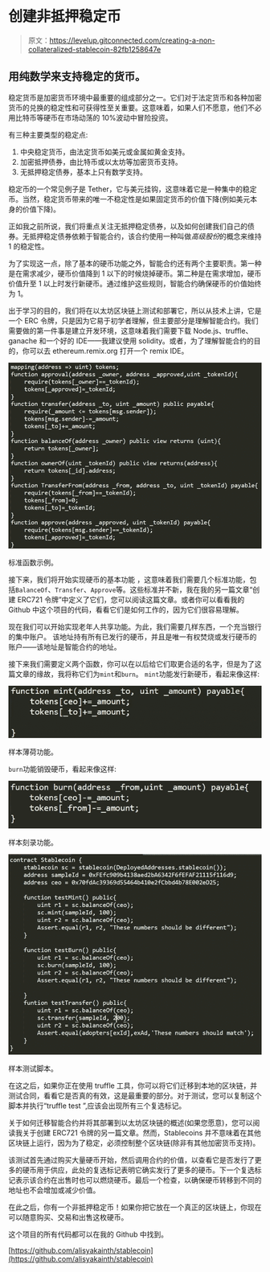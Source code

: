 # 创建非抵押稳定币

> 原文：<https://levelup.gitconnected.com/creating-a-non-collateralized-stablecoin-82fb1258647e>

## 用纯数学来支持稳定的货币。

稳定货币是加密货币环境中最重要的组成部分之一。它们对于法定货币和各种加密货币的兑换的稳定性和可获得性至关重要。这意味着，如果人们不愿意，他们不必用比特币等硬币在市场动荡的 10%波动中冒险投资。

有三种主要类型的稳定点:

1.  中央稳定货币，由法定货币如美元或金属如黄金支持。
2.  加密抵押债券，由比特币或以太坊等加密货币支持。
3.  无抵押稳定债券，基本上只有数学支持。

稳定币的一个常见例子是 Tether，它与美元挂钩，这意味着它是一种集中的稳定币。当然，稳定货币带来的唯一不稳定性是如果固定货币的价值下降(例如美元本身的价值下降)。

正如我之前所说，我们将重点关注无抵押稳定债券，以及如何创建我们自己的债券。无抵押稳定债券依赖于智能合约，该合约使用一种叫做*高级股份*的概念来维持 1 的稳定性。

为了实现这一点，除了基本的硬币功能之外，智能合约还有两个主要职责。第一种是在需求减少，硬币价值降到 1 以下的时候烧掉硬币。第二种是在需求增加，硬币价值升至 1 以上时发行新硬币。通过维护这些规则，智能合约确保硬币的价值始终为 1。

出于学习的目的，我们将在以太坊区块链上测试和部署它，所以从技术上讲，它是一个 ERC 令牌，只是因为它易于初学者理解，但主要部分是理解智能合约。我们需要做的第一件事是建立开发环境，这意味着我们需要下载 Node.js、truffle、ganache 和一个好的 IDE——我建议使用 solidity。或者，为了理解智能合约的目的，你可以去 ethereum.remix.org 打开一个 remix IDE。

![](img/4d3b985ca1ee00a44aeb9c9fc6abd58d.png)

标准函数示例。

接下来，我们将开始实现硬币的基本功能
，这意味着我们需要几个标准功能，包括`BalanceOf`、`Transfer`、`Approve`等。这些标准并不新，我在我的另一篇文章“创建 ERC721 令牌”中定义了它们，您可以阅读这篇文章。或者你可以看看我的 Github 中这个项目的代码，看看它们是如何工作的，因为它们很容易理解。

现在我们可以开始实现老年人共享功能。为此，我们需要几样东西，一个充当银行的集中账户。
该地址持有所有已发行的硬币，并且是唯一有权焚烧或发行硬币的账户——该地址是智能合约的地址。

接下来我们需要定义两个函数，你可以在以后给它们取更合适的名字，但是为了这篇文章的缘故，我将称它们为`mint`和`burn`。
`mint`功能发行新硬币，看起来像这样:

![](img/f40bfd34a9b70f263aeebf220bd18cc1.png)

样本薄荷功能。

`burn`功能销毁硬币，看起来像这样:

![](img/fbe031256f9d6a637a3a59690a5fa25d.png)

样本刻录功能。

![](img/bb0b0e3ce85ca430409bb14f6ee72a81.png)

样本测试脚本。

在这之后，如果你正在使用 truffle 工具，你可以将它们迁移到本地的区块链，并测试合同，看看它是否真的有效，这是最重要的部分。对于测试，您可以复制这个脚本并执行“truffle test ”,应该会出现所有三个复选标记。

关于如何迁移智能合约并将其部署到以太坊区块链的概述(如果您愿意)，您可以阅读我关于创建 ERC721 令牌的另一篇文章。然而，Stablecoins 并不意味着在其他区块链上运行，因为为了稳定，必须控制整个区块链(除非有其他加密货币支持)。

该测试首先通过购买大量硬币开始，然后调用合约的价值，以查看它是否发行了更多的硬币用于供应，此处的复选标记表明它确实发行了更多的硬币。下一个复选标记表示该合约在出售时也可以燃烧硬币。最后一个检查，以确保硬币转移到不同的地址也不会增加或减少价值。

在此之后，你有一个非抵押稳定币！如果你把它放在一个真正的区块链上，你现在可以随意购买、交易和出售这枚硬币。

这个项目的所有代码都可以在我的 Github 中找到。

[https://github.com/alisyakainth/stablecoin](https://github.com/alisyakainth/stablecoin)